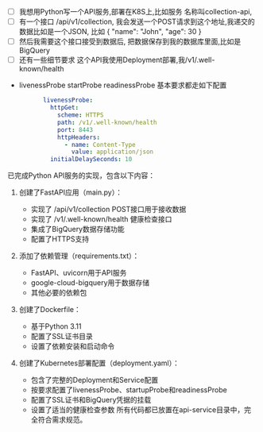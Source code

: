 - [ ] 我想用Python写一个API服务,部署在K8S上,比如服务 名称叫collection-api, 
- [ ] 有一个接口 /api/v1/collection, 我会发送一个POST请求到这个地址,我递交的数据比如是一个JSON, 比如 { "name": "John", "age": 30 }
- [ ] 然后我需要这个接口接受到数据后, 把数据保存到我的数据库里面,比如是BigQuery 
- [ ] 还有一些细节要求 这个API我使用Deployment部署,我/v1/.well-known/health

- livenessProbe startProbe readinessProbe 基本要求都走如下配置
```yaml
          livenessProbe:
            httpGet:
              scheme: HTTPS
              path: /v1/.well-known/health
              port: 8443
              httpHeaders:
                - name: Content-Type
                  value: application/json
            initialDelaySeconds: 10
```
已完成Python API服务的实现，包含以下内容：

1. 创建了FastAPI应用（main.py）：
   
   - 实现了 /api/v1/collection POST接口用于接收数据
   - 实现了 /v1/.well-known/health 健康检查接口
   - 集成了BigQuery数据存储功能
   - 配置了HTTPS支持
2. 添加了依赖管理（requirements.txt）：
   
   - FastAPI、uvicorn用于API服务
   - google-cloud-bigquery用于数据存储
   - 其他必要的依赖包
3. 创建了Dockerfile：
   
   - 基于Python 3.11
   - 配置了SSL证书目录
   - 设置了依赖安装和启动命令
4. 创建了Kubernetes部署配置（deployment.yaml）：
   
   - 包含了完整的Deployment和Service配置
   - 按要求配置了livenessProbe、startupProbe和readinessProbe
   - 配置了SSL证书和BigQuery凭据的挂载
   - 设置了适当的健康检查参数
所有代码都已放置在api-service目录中，完全符合需求规范。